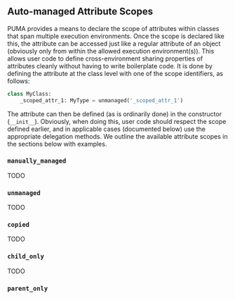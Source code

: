 ## Auto-managed Attribute Scopes

PUMA provides a means to declare the scope of attributes within classes that span multiple execution environments.
Once the scope is declared like this, the attribute can be accessed just like a regular attribute of an object (obviously only from within the allowed execution environment(s)).
This allows user code to define cross-environment sharing properties of attributes cleanly without having to write boilerplate code.
It is done by defining the attribute at the class level with one of the scope identifiers, as follows:

```python
class MyClass:
    _scoped_attr_1: MyType = unmanaged('_scoped_attr_1')
```

The attribute can then be defined (as is ordinarily done) in the constructor (`__init__`).
Obviously, when doing this, user code should respect the scope defined earlier, and in applicable cases (documented below) use the appropriate delegation methods.
We outline the available attribute scopes in the sections below with examples.

### `manually_managed`

TODO

### `unmanaged`

TODO

### `copied`

TODO

### `child_only`

TODO

### `parent_only`
